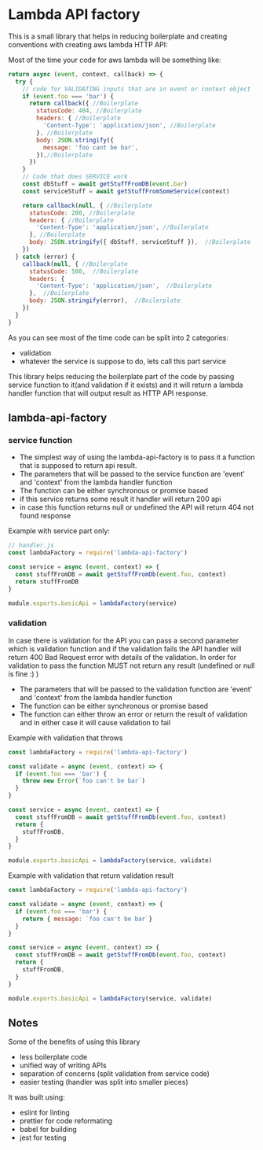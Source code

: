 # Lambda API factory

This is a small library that helps in reducing boilerplate and creating conventions with creating aws lambda HTTP API:

Most of the time your code for aws lambda will be something like:
```javascript
return async (event, context, callback) => {
  try {
    // code for VALIDATING inputs that are in event or context object
    if (event.foo === 'bar') {
      return callback({ //Boilerplate
        statusCode: 404, //Boilerplate
        headers: { //Boilerplate
          'Content-Type': 'application/json', //Boilerplate
        }, //Boilerplate
        body: JSON.stringify({
          message: 'foo cant be bar',
        }),//Boilerplate
      })
    }
    // Code that does SERVICE work
    const dbStuff = await getStuffFromDB(event.bar)
    const serviceStuff = await getStuffFromSomeService(context)

    return callback(null, { //Boilerplate
      statusCode: 200, //Boilerplate
      headers: { //Boilerplate
        'Content-Type': 'application/json', //Boilerplate
      }, //Boilerplate
      body: JSON.stringify({ dbStuff, serviceStuff }),  //Boilerplate
    })
  } catch (error) {
    callback(null, { //Boilerplate
      statusCode: 500,  //Boilerplate
      headers: {
        'Content-Type': 'application/json',  //Boilerplate
      },  //Boilerplate
      body: JSON.stringify(error),  //Boilerplate
    })
  }
}
```
As you can see most of the time code can be split into 2 categories:
- validation
- whatever the service is suppose to do, lets call this part service

This library helps reducing the boilerplate part of the code by passing service function to it(and validation if it exists) and it will return a lambda handler function that will output result as HTTP API response.


## lambda-api-factory

### service function
- The simplest way of using the lambda-api-factory is to pass it a function
that is supposed to return api result.
- The parameters that will be passed to the service function are 'event' and 'context' from the lambda handler function
- The function can be either synchronous or promise based
- if this service returns some result it handler will return 200 api
- in case this function returns null or undefined the API will return 404 not found response

Example with service part only:
```javascript
// handler.js
const lambdaFactory = require('lambda-api-factory')

const service = async (event, context) => {
  const stuffFromDB = await getStuffFromDb(event.foo, context)
  return stuffFromDB
}

module.exports.basicApi = lambdaFactory(service)
```

### validation
In case there is validation for the API you can pass a second parameter which is validation function and if the validation fails the API handler will return 400 Bad Request error with details of the validation. In order for validation to pass the function MUST not return any result (undefined or null is fine :) )
- The parameters that will be passed to the validation function are 'event' and 'context' from the lambda handler function
- The function can be either synchronous or promise based
- The function can either throw an error or return the result of validation and in either case it will cause validation to fail 

Example with validation that throws
```javascript
const lambdaFactory = require('lambda-api-factory')

const validate = async (event, context) => {
  if (event.foo === 'bar') {
    throw new Error(`foo can't be bar`)
  }
}

const service = async (event, context) => {
  const stuffFromDB = await getStuffFromDb(event.foo, context)
  return {
    stuffFromDB,
  }
}

module.exports.basicApi = lambdaFactory(service, validate)
```

Example with validation that return validation result
```javascript
const lambdaFactory = require('lambda-api-factory')

const validate = async (event, context) => {
  if (event.foo === 'bar') {
    return { message: `foo can't be bar`}
  }
}

const service = async (event, context) => {
  const stuffFromDB = await getStuffFromDb(event.foo, context)
  return {
    stuffFromDB,
  }
}

module.exports.basicApi = lambdaFactory(service, validate)
```

## Notes
Some of the benefits of using this library
- less boilerplate code
- unified way of writing APIs
- separation of concerns (split validation from service code)
- easier testing (handler was split into smaller pieces)


It was built using:
- eslint for linting
- prettier for code reformating 
- babel for building
- jest for testing